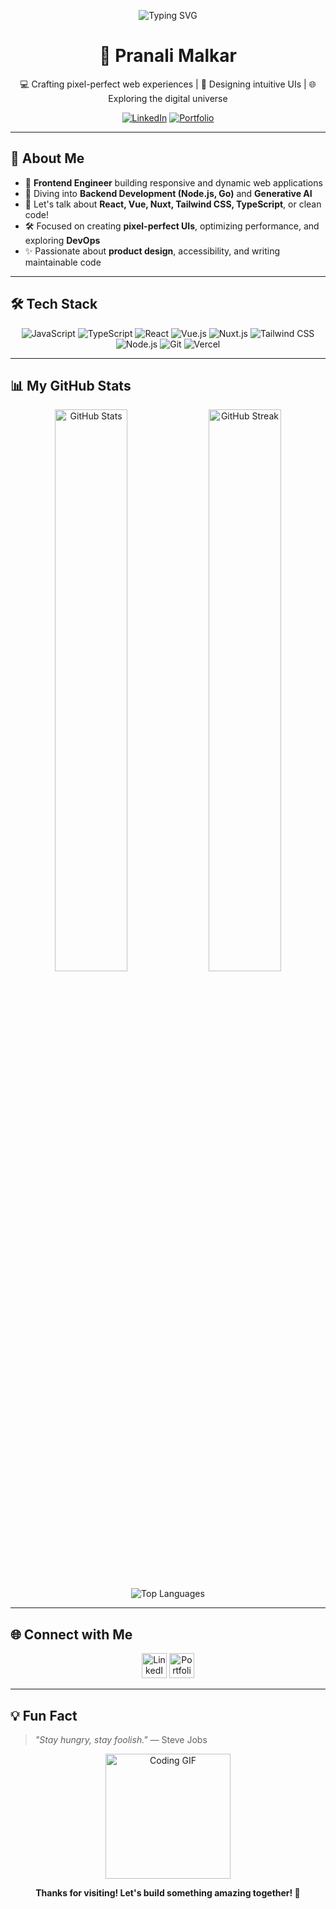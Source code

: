 <p align="center">
  <img src="https://readme-typing-svg.demolab.com?font=Fira+Code&pause=1000&color=58A6FF&center=true&vCenter=true&width=435&lines=Hello+World!+I'm+Pranali+Malkar;Frontend+Developer+%7C+UI%2FUX+Enthusiast" alt="Typing SVG" />
</p>

<h1 align="center">👋 Pranali Malkar</h1>

<p align="center">
  💻 Crafting pixel-perfect web experiences | 🎨 Designing intuitive UIs | 🌐 Exploring the digital universe
</p>

<p align="center">
  <a href="https://www.linkedin.com/in/pranali-malkar-34243916a/"><img src="https://img.shields.io/badge/LinkedIn-0A66C2?style=for-the-badge&logo=linkedin&logoColor=white" alt="LinkedIn"></a>
  <a href="https://pranali-portfolio.vercel.app/"><img src="https://img.shields.io/badge/Portfolio-000000?style=for-the-badge&logo=vercel&logoColor=white" alt="Portfolio"></a>
</p>

---

## 🌟 About Me

- 🔭 **Frontend Engineer** building responsive and dynamic web applications
- 🌱 Diving into **Backend Development (Node.js, Go)** and **Generative AI**
- 💬 Let's talk about **React, Vue, Nuxt, Tailwind CSS, TypeScript**, or clean code!
- 🛠 Focused on creating **pixel-perfect UIs**, optimizing performance, and exploring **DevOps**
- ✨ Passionate about **product design**, accessibility, and writing maintainable code

---

## 🛠️ Tech Stack

<p align="center">
  <img src="https://img.shields.io/badge/JavaScript-F7DF1E?style=flat-square&logo=javascript&logoColor=black" alt="JavaScript">
  <img src="https://img.shields.io/badge/TypeScript-3178C6?style=flat-square&logo=typescript&logoColor=white" alt="TypeScript">
  <img src="https://img.shields.io/badge/React-61DAFB?style=flat-square&logo=react&logoColor=black" alt="React">
  <img src="https://img.shields.io/badge/Vue.js-4FC08D?style=flat-square&logo=vue.js&logoColor=white" alt="Vue.js">
  <img src="https://img.shields.io/badge/Nuxt.js-00DC82?style=flat-square&logo=nuxt.js&logoColor=white" alt="Nuxt.js">
  <img src="https://img.shields.io/badge/Tailwind_CSS-38B2AC?style=flat-square&logo=tailwind-css&logoColor=white" alt="Tailwind CSS">
  <img src="https://img.shields.io/badge/Node.js-339933?style=flat-square&logo=node.js&logoColor=white" alt="Node.js">
  <img src="https://img.shields.io/badge/Git-F05032?style=flat-square&logo=git&logoColor=white" alt="Git">
  <img src="https://img.shields.io/badge/Vercel-000000?style=flat-square&logo=vercel&logoColor=white" alt="Vercel">
</p>

---

## 📊 My GitHub Stats

<p align="center">
  <img src="https://github-readme-stats.vercel.app/api?username=Pranali-5&show_icons=true&theme=dracula&hide_border=true" width="48%" alt="GitHub Stats" />
  <img src="https://github-readme-streak-stats.herokuapp.com/?user=Pranali-5&theme=dracula&hide_border=true" width="48%" alt="GitHub Streak" />
</p>

<p align="center">
  <img src="https://github-readme-stats.vercel.app/api/top-langs/?username=Pranali-5&layout=compact&theme=dracula&hide_border=true" alt="Top Languages" />
</p>

---

## 🌐 Connect with Me

<p align="center">
  <a href="https://www.linkedin.com/in/pranali-malkar-34243916a/"><img src="https://img.icons8.com/color/48/000000/linkedin.png" alt="LinkedIn" width="40"></a>
  <a href="https://pranali-portfolio.vercel.app/"><img src="https://img.icons8.com/ios-filled/50/000000/domain.png" alt="Portfolio" width="40"></a>
</p>

---

## 💡 Fun Fact

> *"Stay hungry, stay foolish."* — Steve Jobs

<p align="center">
  <img src="https://media.giphy.com/media/3o7bu3XilJ5BOiSGic/giphy.gif" width="200" alt="Coding GIF" />
</p>

<p align="center">
  <b>Thanks for visiting! Let's build something amazing together! 🚀</b>
</p>
